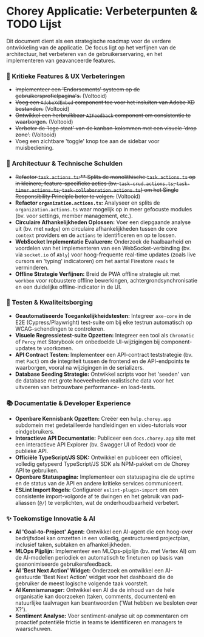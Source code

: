 # Chorey Applicatie: Verbeterpunten & TODO Lijst

Dit document dient als een strategische roadmap voor de verdere ontwikkeling van de applicatie. De focus ligt op het verfijnen van de architectuur, het verbeteren van de gebruikerservaring, en het implementeren van geavanceerde features.

### 🚀 Kritieke Features & UX Verbeteringen

-   ~~Implementeer een 'Endorsements' systeem op de gebruikersprofielpagina's.~~ (Voltooid)
-   ~~Voeg een `AdobeXdEmbed` component toe voor het insluiten van Adobe XD bestanden.~~ (Voltooid)
-   ~~Ontwikkel een herbruikbaar `AIFeedback` component om consistentie te waarborgen.~~ (Voltooid)
-   ~~Verbeter de 'lege staat' van de kanban-kolommen met een visuele 'drop zone'.~~ (Voltooid)
-   Voeg een zichtbare 'toggle' knop toe aan de sidebar voor muisbediening.

### 🧹 Architectuur & Technische Schulden

-   ~~Refactor `task.actions.ts`:** Splits de monolithische `task.actions.ts` op in kleinere, feature-specifieke acties (bv. `task-crud.actions.ts`, `task-timer.actions.ts`, `task-collaboration.actions.ts`) om het Single Responsibility Principle beter te volgen.~~ (Voltooid)
-   **Refactor `organization.actions.ts`:** Analyseer en splits de `organization.actions.ts` waar mogelijk op in meer gefocuste modules (bv. voor settings, member management, etc.).
-   **Circulaire Afhankelijkheden Oplossen:** Voer een diepgaande analyse uit (bv. met `madge`) om circulaire afhankelijkheden tussen de core `context` providers en de `actions` te identificeren en op te lossen.
-   **WebSocket Implementatie Evalueren:** Onderzoek de haalbaarheid en voordelen van het implementeren van een WebSocket-verbinding (bv. via `socket.io` of `Ably`) voor hoog-frequente real-time updates (zoals live cursors en 'typing' indicatoren) om het aantal Firestore `reads` te verminderen.
-   **Offline Strategie Verfijnen:** Breid de PWA offline strategie uit met `workbox` voor robuustere offline bewerkingen, achtergrondsynchronisatie en een duidelijke offline-indicator in de UI.

### 🧪 Testen & Kwaliteitsborging

-   **Geautomatiseerde Toegankelijkheidstesten:** Integreer `axe-core` in de E2E (Cypress/Playwright) test-suite om bij elke testrun automatisch op WCAG-schendingen te controleren.
-   **Visuele Regressietest-suite Opzetten:** Integreer een tool als `Chromatic` of `Percy` met Storybook om onbedoelde UI-wijzigingen bij component-updates te voorkomen.
-   **API Contract Testen:** Implementeer een API-contract teststrategie (bv. met `Pact`) om de integriteit tussen de frontend en de API-endpoints te waarborgen, vooral na wijzigingen in de serializers.
-   **Database Seeding Strategie:** Ontwikkel scripts voor het 'seeden' van de database met grote hoeveelheden realistische data voor het uitvoeren van betrouwbare performance- en load-tests.

### 📚 Documentatie & Developer Experience

-   **Openbare Kennisbank Opzetten:** Creëer een `help.chorey.app` subdomein met gedetailleerde handleidingen en video-tutorials voor eindgebruikers.
-   **Interactieve API Documentatie:** Publiceer een `docs.chorey.app` site met een interactieve API Explorer (bv. Swagger UI of Redoc) voor de publieke API.
-   **Officiële TypeScript/JS SDK:** Ontwikkel en publiceer een officieel, volledig getypeerd TypeScript/JS SDK als NPM-pakket om de Chorey API te gebruiken.
-   **Openbare Statuspagina:** Implementeer een statuspagina die de uptime en de status van de API en andere kritieke services communiceert.
-   **ESLint Import Regels:** Configureer `eslint-plugin-import` om een consistente import-volgorde af te dwingen en het gebruik van pad-aliassen (`@/`) te verplichten, wat de onderhoudbaarheid verbetert.

### ✨ Toekomstige Innovatie & AI

-   **AI 'Goal-to-Project' Agent:** Ontwikkel een AI-agent die een hoog-over bedrijfsdoel kan omzetten in een volledig, gestructureerd projectplan, inclusief taken, subtaken en afhankelijkheden.
-   **MLOps Pijplijn:** Implementeer een MLOps-pijplijn (bv. met Vertex AI) om de AI-modellen periodiek en automatisch te finetunen op basis van geanonimiseerde gebruikersfeedback.
-   **AI 'Best Next Action' Widget:** Onderzoek en ontwikkel een AI-gestuurde 'Best Next Action' widget voor het dashboard die de gebruiker de meest logische volgende taak voorstelt.
-   **AI Kennismanager:** Ontwikkel een AI die de inhoud van de hele organisatie kan doorzoeken (taken, comments, documenten) en natuurlijke taalvragen kan beantwoorden ('Wat hebben we besloten over X?').
-   **Sentiment Analyse:** Voer sentiment-analyse uit op commentaren om proactief potentiële frictie in teams te identificeren en managers te waarschuwen.

